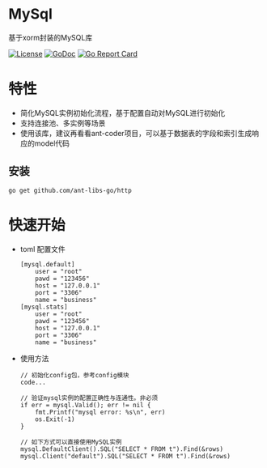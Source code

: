 # MySql

基于xorm封装的MySQL库

[![License](https://img.shields.io/:license-apache%202-blue.svg)](https://opensource.org/licenses/Apache-2.0)
[![GoDoc](https://godoc.org/github.com/ant-libs-go/mysql?status.png)](http://godoc.org/github.com/ant-libs-go/mysql)
[![Go Report Card](https://goreportcard.com/badge/github.com/ant-libs-go/mysql)](https://goreportcard.com/report/github.com/ant-libs-go/mysql)

# 特性

* 简化MySQL实例初始化流程，基于配置自动对MySQL进行初始化
* 支持连接池、多实例等场景
* 使用该库，建议再看看ant-coder项目，可以基于数据表的字段和索引生成响应的model代码

## 安装

	go get github.com/ant-libs-go/http

# 快速开始

* toml 配置文件
    ```
    [mysql.default]
        user = "root"
        pawd = "123456"
        host = "127.0.0.1"
        port = "3306"
        name = "business"
    [mysql.stats]
        user = "root"
        pawd = "123456"
        host = "127.0.0.1"
        port = "3306"
        name = "business"
    ```

* 使用方法

	```golang
    // 初始化config包，参考config模块
    code...

    // 验证mysql实例的配置正确性与连通性。非必须
    if err = mysql.Valid(); err != nil {
        fmt.Printf("mysql error: %s\n", err)
        os.Exit(-1)
    }

    // 如下方式可以直接使用MySQL实例
    mysql.DefaultClient().SQL("SELECT * FROM t").Find(&rows)
    mysql.Client("default").SQL("SELECT * FROM t").Find(&rows)
    ```
